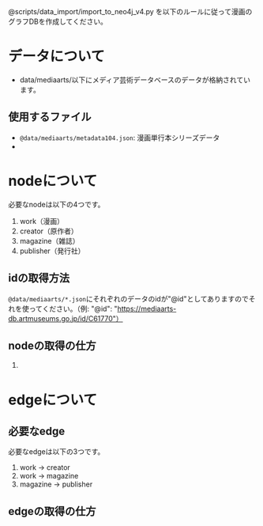 @scripts/data_import/import_to_neo4j_v4.py
を以下のルールに従って漫画のグラフDBを作成してください。

# データについて
- data/mediaarts/以下にメディア芸術データベースのデータが格納されています。

## 使用するファイル
- `@data/mediaarts/metadata104.json`: 漫画単行本シリーズデータ
- 

# nodeについて
必要なnodeは以下の4つです。
1. work（漫画）
2. creator（原作者）
3. magazine（雑誌）
4. publisher（発行社）

## idの取得方法
`@data/mediaarts/*.json`にそれぞれのデータのidが"@id"としてありますのでそれを使ってください。（例: "@id": "https://mediaarts-db.artmuseums.go.jp/id/C61770"）

## nodeの取得の仕方
1. 

# edgeについて
## 必要なedge
必要なedgeは以下の3つです。
1. work -> creator
2. work -> magazine
3. magazine -> publisher

## edgeの取得の仕方
